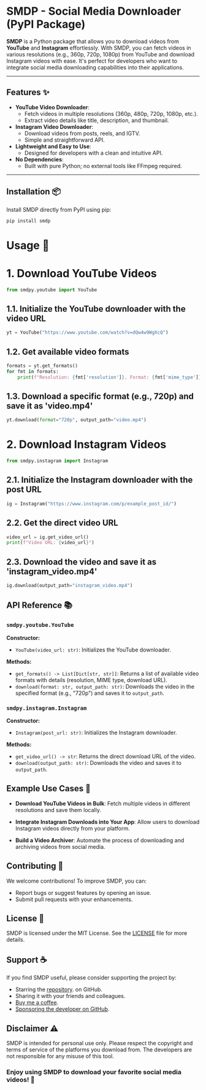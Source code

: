# SMDP - Social Media Downloader (PyPI Package)

**SMDP** is a Python package that allows you to download videos from **YouTube** and **Instagram** effortlessly. With
SMDP, you can fetch videos in various resolutions (e.g., 360p, 720p, 1080p) from YouTube and download Instagram videos
with ease. It's perfect for developers who want to integrate social media downloading capabilities into their
applications.

---

## Features ✨

- **YouTube Video Downloader**:
    - Fetch videos in multiple resolutions (360p, 480p, 720p, 1080p, etc.).
    - Extract video details like title, description, and thumbnail.
- **Instagram Video Downloader**:
    - Download videos from posts, reels, and IGTV.
    - Simple and straightforward API.
- **Lightweight and Easy to Use**:
    - Designed for developers with a clean and intuitive API.
- **No Dependencies**:
    - Built with pure Python; no external tools like FFmpeg required.

---

## Installation 📦

Install SMDP directly from PyPI using pip:

```bash
pip install smdp
```

# Usage 🚀

# 1. Download YouTube Videos

```python
from smdpy.youtube import YouTube
```

## 1.1. Initialize the YouTube downloader with the video URL

```python
yt = YouTube("https://www.youtube.com/watch?v=dQw4w9WgXcQ")
```

## 1.2. Get available video formats

```python
formats = yt.get_formats()
for fmt in formats:
    print(f"Resolution: {fmt['resolution']}, Format: {fmt['mime_type']}, URL: {fmt['url']}")
```

## 1.3. Download a specific format (e.g., 720p) and save it as 'video.mp4'

```python
yt.download(format="720p", output_path="video.mp4")
```

# 2. Download Instagram Videos

```python
from smdpy.instagram import Instagram
```

## 2.1. Initialize the Instagram downloader with the post URL

```python
ig = Instagram("https://www.instagram.com/p/example_post_id/")
```

## 2.2. Get the direct video URL

```python
video_url = ig.get_video_url()
print(f"Video URL: {video_url}")
```

## 2.3. Download the video and save it as 'instagram_video.mp4'

```python
ig.download(output_path="instagram_video.mp4")
```

## API Reference 📚

### `smdpy.youtube.YouTube`

**Constructor:**

- `YouTube(video_url: str)`: Initializes the YouTube downloader.

**Methods:**

- `get_formats() -> List[Dict[str, str]]`: Returns a list of available video formats with details (resolution, MIME
  type, download URL).
- `download(format: str, output_path: str)`: Downloads the video in the specified format (e.g., "720p") and saves it to
  `output_path`.

### `smdpy.instagram.Instagram`

**Constructor:**

- `Instagram(post_url: str)`: Initializes the Instagram downloader.

**Methods:**

- `get_video_url() -> str`: Returns the direct download URL of the video.
- `download(output_path: str)`: Downloads the video and saves it to `output_path`.

## Example Use Cases 🌟

- **Download YouTube Videos in Bulk**:
  Fetch multiple videos in different resolutions and save them locally.

- **Integrate Instagram Downloads into Your App**:
  Allow users to download Instagram videos directly from your platform.

- **Build a Video Archiver**:
  Automate the process of downloading and archiving videos from social media.

## Contributing 🤝

We welcome contributions! To improve SMDP, you can:

- Report bugs or suggest features by opening an issue.
- Submit pull requests with your enhancements.

## License 📜

SMDP is licensed under the MIT License. See the [LICENSE](LICENSE) file for more details.

## Support ☕

If you find SMDP useful, please consider supporting the project by:

- Starring the [repository](https://github.com/Shaxzodbek16/smdpy). on GitHub.
- Sharing it with your friends and colleagues.
- [Buy me a coffee](https://www.buymeacoffee.com/Shaxzodbek16).
- [Sponsoring the developer on GitHub](https://github.com/sponsors/Shaxzodbek16).

## Disclaimer ⚠️

SMDP is intended for personal use only. Please respect the copyright and terms of service of the platforms you download
from. The developers are not responsible for any misuse of this tool.

### Enjoy using SMDP to download your favorite social media videos! 🎉
